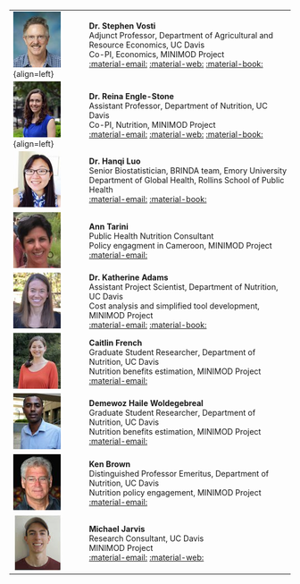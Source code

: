 
|                                             |                       |
|---------------------------------------------|-----------------------|
|![](../pictures/vosti_steve.jpg){align=left} | **Dr. Stephen Vosti** <br> Adjunct Professor, Department of Agricultural and Resource Economics, UC Davis <br>   Co-PI, Economics, MINIMOD Project <br> [:material-email:](mailto:vosti@primal.ucdavis.edu) [:material-web:](http://are.ucdavis.edu/people/faculty/stephen-vosti/) [:material-book:](https://scholar.google.com/citations?user=5tviTWQAAAAJ&hl=en)|
| ![](../pictures/engle-stone_reina.jpg){align=left} | **Dr. Reina Engle-Stone** <br> Assistant Professor, Department of Nutrition, UC Davis <br> Co-PI, Nutrition, MINIMOD Project <br> [:material-email:](mailto:renglestone@ucdavis.edu) [:material-web:](http://nutrition.ucdavis.edu/people/faculty/englestone_reina.html) [:material-book:](https://scholar.google.com/citations?user=3IdJLu8AAAAJ&amp;hl=en) |
|![](../pictures/luo_haqui.jpg) | **Dr. Hanqi Luo** <br> Senior Biostatistician, BRINDA team, Emory University <br> Department of Global Health, Rollins School of Public Health <br> [:material-email:](mailto:luohanqi@gmail.com) [:material-book:](https://scholar.google.com/citations?user=cVBKMiwAAAAJ&amp;hl=en) | 
| ![](../pictures/tarini_ann.jpg) | **Ann Tarini** <br> Public Health Nutrition Consultant <br>  Policy engagment in Cameroon, MINIMOD Project <br> [:material-email:](mailto:tariniann@gmail.com) |
| ![](../pictures/adams_katie.jpg) | **Dr. Katherine Adams** <br> Assistant Project Scientist, Department of Nutrition, UC Davis <br> Cost analysis and simplified tool development, MINIMOD Project <br> [:material-email:](mailto:kpittenger@ucdavis.edu) [:material-book:](https://scholar.google.com/citations?user=_j3Yh-YAAAAJ&hl=en) | 
![](../pictures/french_caitlin.jpg) | **Caitlin French** <br> Graduate Student Researcher, Department of Nutrition, UC Davis <br> Nutrition benefits estimation, MINIMOD Project <br> [:material-email:](mailto:cdfrench@ucdavis.edu) | 
|![](../pictures/woldegebreal_demewoz.jpg) | **Demewoz Haile Woldegebreal** <br> Graduate Student Researcher, Department of Nutrition, UC Davis <br>  Nutrition benefits estimation, MINIMOD Project <br> [:material-email:](mailto:dewolde@ucdavis.edu) | 
|![](../pictures/brown_kenneth.jpg) | **Ken Brown** <br> Distinguished Professor Emeritus, Department of Nutrition, UC Davis <br>  Nutrition policy engagement, MINIMOD Project <br> [:material-email:](mailto:Ken.Brown@gatesfoundation.org)
|![](../pictures/michael_jarvis.jpeg) | **Michael Jarvis** <br> Research Consultant, UC Davis <br> MINIMOD Project <br> [:material-email:](mailto:mjarvis@ucdavis.edu) [:material-web:](www.linkedin.com/in/jarvis-michael) |